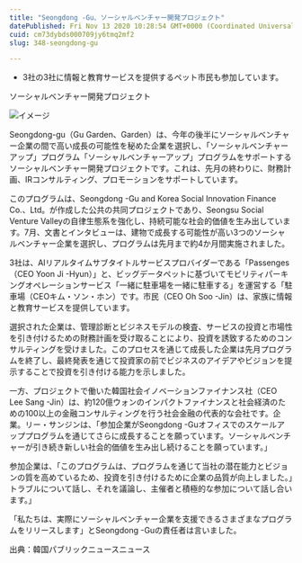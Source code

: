 ```yaml
---
title: "Seongdong -Gu、ソーシャルベンチャー開発プロジェクト"
datePublished: Fri Nov 13 2020 10:28:54 GMT+0000 (Coordinated Universal Time)
cuid: cm73dybds000709jy6tmq2mf2
slug: 348-seongdong-gu

---
```



- 3社の3社に情報と教育サービスを提供するペット市民も参加しています。

ソーシャルベンチャー開発プロジェクト

![イメージ](https://cdn.hashnode.com/res/hashnode/image/upload/v1739453919732/5b19db5d-8c36-4290-8656-5a853d388608.jpeg)

Seongdong-gu（Gu Garden、Garden）は、今年の後半にソーシャルベンチャー企業の間で高い成長の可能性を秘めた企業を選択し、「ソーシャルベンチャーアップ」プログラム「ソーシャルベンチャーアップ」プログラムをサポートするソーシャルベンチャー開発プロジェクトです。これは、先月の終わりに、財務計画、IRコンサルティング、プロモーションをサポートしています。

このプログラムは、Seongdong -Gu and Korea Social Innovation Finance Co.、Ltd。が作成した公共の共同プロジェクトであり、Seongsu Social Venture Valleyの自律生態系を強化し、持続可能な社会的価値を生み出しています。7月、文書とインタビューは、建物で成長する可能性が高い3つのソーシャルベンチャー企業を選択し、プログラムは先月まで約4か月間実施されました。

3社は、AIリアルタイムサブタイトルサービスプロバイダーである「Passenges（CEO Yoon Ji -Hyun）」と、ビッグデータペットに基づいてモビリティパーキングオペレーションサービス「一緒に駐車場を一緒に駐車する」を運営する「駐車場（CEOキム・ソン・ホン）です。市民（CEO Oh Soo -Jin）は、家族に情報と教育サービスを提供しています。

選択された企業は、管理診断とビジネスモデルの検査、サービスの投資と市場性を引き付けるための財務計画を受け取ることにより、投資を誘致するためのコンサルティングを受けました。このプロセスを通じて成長した企業は先月プログラムを終了し、最終発表を通じて投資家の前でビジネスのアイデアやビジョンを提示することで投資を引き付ける能力を示しました。

一方、プロジェクトで働いた韓国社会イノベーションファイナンス社（CEO Lee Sang -Jin）は、約120億ウォンのインパクトファイナンスと社会経済のための100以上の金融コンサルティングを行う社会金融の代表的な会社です。企業。リー・サンジンは、「参加企業がSeongdong -Guオフィスでのスケールアッププログラムを通じてさらに成長することを願っています。ソーシャルベンチャーが引き続き新しい社会的価値を生み出し続けることを願っています。」

参加企業は、「このプログラムは、プログラムを通じて当社の潜在能力とビジョンの質を高めているため、投資を引き付けるために企業の品質が向上しました。」トラブルについて話し、それを議論し、主催者と積極的な参加について話し合います。」

「私たちは、実際にソーシャルベンチャー企業を支援できるさまざまなプログラムをリリースします」とSeongdong -Guの責任者は言いました。

出典：韓国パブリックニュースニュース
